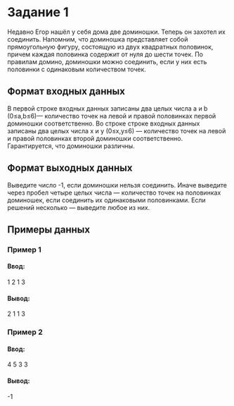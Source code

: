 # Задание 1
Недавно Егор нашёл у себя дома две доминошки. Теперь он захотел их соединить. Напомним, что доминошка представляет собой прямоугольную фигуру, состоящую из двух квадратных половинок, причем каждая половинка содержит от нуля до шести точек. По правилам домино, доминошки можно соединить, если у них есть половинки с одинаковым количеством точек.

## Формат входных данных

В первой строке входных данных записаны два целых числа a и b (0≤a,b≤6)— количество точек на левой и правой половинках первой доминошки соответственно. Во строке строке входных данных записаны два целых числа x и y (0≤x,y≤6) — количество точек на левой и правой половинках второй доминошки соответственно. Гарантируется, что доминошки различны.

## Формат выходных данных

Выведите число -1, если доминошки нельзя соединить. Иначе выведите через пробел четыре целых числа — количество точек на половинках доминошек, если соединить их одинаковыми половинками. Если решений несколько — выведите любое из них. 

## Примеры данных
### Пример 1
#### Ввод:
1 2
1 3
#### Вывод:
2 1 1 3

### Пример 2
#### Ввод:
4 5
3 3

#### Вывод:
-1
